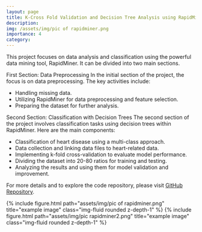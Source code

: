 ```yaml
---
layout: page
title: K-Cross Fold Validation and Decision Tree Analysis using RapidMiner
description: 
img: /assets/img/pic of rapidminer.png
importance: 4
category: 
---
```


This project focuses on data analysis and classification using the powerful data mining tool, RapidMiner. It can be divided into two main sections.

First Section: Data Preprocessing
In the initial section of the project, the focus is on data preprocessing. The key activities include:

- Handling missing data.
- Utilizing RapidMiner for data preprocessing and feature selection.
- Preparing the dataset for further analysis.

Second Section: Classification with Decision Trees
The second section of the project involves classification tasks using decision trees within RapidMiner. Here are the main components:

- Classification of heart disease using a multi-class approach.
- Data collection and linking data files to heart-related data.
- Implementing k-fold cross-validation to evaluate model performance.
- Dividing the dataset into 20-80 ratios for training and testing.
- Analyzing the results and using them for model validation and improvement.

For more details and to explore the code repository, please visit [GitHub Repository](https://github.com/neginrahimiyazdi/Cross-validation-and-decision-tree).

{% include figure.html path="assets/img/pic of rapidminer.png" title="example image" class="img-fluid rounded z-depth-1" %}
{% include figure.html path="assets/img/pic rapidminer2.png" title="example image" class="img-fluid rounded z-depth-1" %}
